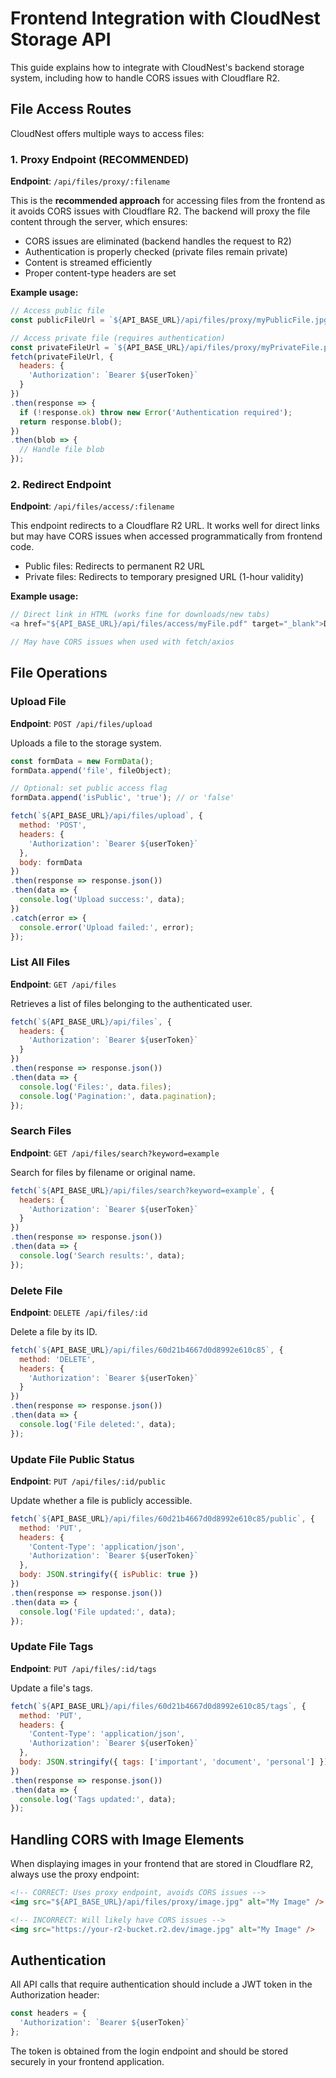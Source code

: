 # Frontend Integration with CloudNest Storage API

This guide explains how to integrate with CloudNest's backend storage system, including how to handle CORS issues with Cloudflare R2.

## File Access Routes

CloudNest offers multiple ways to access files:

### 1. Proxy Endpoint (RECOMMENDED)

**Endpoint**: `/api/files/proxy/:filename`

This is the **recommended approach** for accessing files from the frontend as it avoids CORS issues with Cloudflare R2. The backend will proxy the file content through the server, which ensures:

- CORS issues are eliminated (backend handles the request to R2)
- Authentication is properly checked (private files remain private)
- Content is streamed efficiently
- Proper content-type headers are set

**Example usage:**

```javascript
// Access public file
const publicFileUrl = `${API_BASE_URL}/api/files/proxy/myPublicFile.jpg`;

// Access private file (requires authentication)
const privateFileUrl = `${API_BASE_URL}/api/files/proxy/myPrivateFile.pdf`;
fetch(privateFileUrl, {
  headers: {
    'Authorization': `Bearer ${userToken}`
  }
})
.then(response => {
  if (!response.ok) throw new Error('Authentication required');
  return response.blob();
})
.then(blob => {
  // Handle file blob
});
```

### 2. Redirect Endpoint

**Endpoint**: `/api/files/access/:filename`

This endpoint redirects to a Cloudflare R2 URL. It works well for direct links but may have CORS issues when accessed programmatically from frontend code.

- Public files: Redirects to permanent R2 URL
- Private files: Redirects to temporary presigned URL (1-hour validity)

**Example usage:**

```javascript
// Direct link in HTML (works fine for downloads/new tabs)
<a href="${API_BASE_URL}/api/files/access/myFile.pdf" target="_blank">Download</a>

// May have CORS issues when used with fetch/axios
```

## File Operations

### Upload File

**Endpoint**: `POST /api/files/upload`

Uploads a file to the storage system.

```javascript
const formData = new FormData();
formData.append('file', fileObject);

// Optional: set public access flag
formData.append('isPublic', 'true'); // or 'false'

fetch(`${API_BASE_URL}/api/files/upload`, {
  method: 'POST',
  headers: {
    'Authorization': `Bearer ${userToken}`
  },
  body: formData
})
.then(response => response.json())
.then(data => {
  console.log('Upload success:', data);
})
.catch(error => {
  console.error('Upload failed:', error);
});
```

### List All Files

**Endpoint**: `GET /api/files`

Retrieves a list of files belonging to the authenticated user.

```javascript
fetch(`${API_BASE_URL}/api/files`, {
  headers: {
    'Authorization': `Bearer ${userToken}`
  }
})
.then(response => response.json())
.then(data => {
  console.log('Files:', data.files);
  console.log('Pagination:', data.pagination);
});
```

### Search Files

**Endpoint**: `GET /api/files/search?keyword=example`

Search for files by filename or original name.

```javascript
fetch(`${API_BASE_URL}/api/files/search?keyword=example`, {
  headers: {
    'Authorization': `Bearer ${userToken}`
  }
})
.then(response => response.json())
.then(data => {
  console.log('Search results:', data);
});
```

### Delete File

**Endpoint**: `DELETE /api/files/:id`

Delete a file by its ID.

```javascript
fetch(`${API_BASE_URL}/api/files/60d21b4667d0d8992e610c85`, {
  method: 'DELETE',
  headers: {
    'Authorization': `Bearer ${userToken}`
  }
})
.then(response => response.json())
.then(data => {
  console.log('File deleted:', data);
});
```

### Update File Public Status

**Endpoint**: `PUT /api/files/:id/public`

Update whether a file is publicly accessible.

```javascript
fetch(`${API_BASE_URL}/api/files/60d21b4667d0d8992e610c85/public`, {
  method: 'PUT',
  headers: {
    'Content-Type': 'application/json',
    'Authorization': `Bearer ${userToken}`
  },
  body: JSON.stringify({ isPublic: true })
})
.then(response => response.json())
.then(data => {
  console.log('File updated:', data);
});
```

### Update File Tags

**Endpoint**: `PUT /api/files/:id/tags`

Update a file's tags.

```javascript
fetch(`${API_BASE_URL}/api/files/60d21b4667d0d8992e610c85/tags`, {
  method: 'PUT',
  headers: {
    'Content-Type': 'application/json',
    'Authorization': `Bearer ${userToken}`
  },
  body: JSON.stringify({ tags: ['important', 'document', 'personal'] })
})
.then(response => response.json())
.then(data => {
  console.log('Tags updated:', data);
});
```

## Handling CORS with Image Elements

When displaying images in your frontend that are stored in Cloudflare R2, always use the proxy endpoint:

```html
<!-- CORRECT: Uses proxy endpoint, avoids CORS issues -->
<img src="${API_BASE_URL}/api/files/proxy/image.jpg" alt="My Image" />

<!-- INCORRECT: Will likely have CORS issues -->
<img src="https://your-r2-bucket.r2.dev/image.jpg" alt="My Image" />
```

## Authentication

All API calls that require authentication should include a JWT token in the Authorization header:

```javascript
const headers = {
  'Authorization': `Bearer ${userToken}`
};
```

The token is obtained from the login endpoint and should be stored securely in your frontend application.
